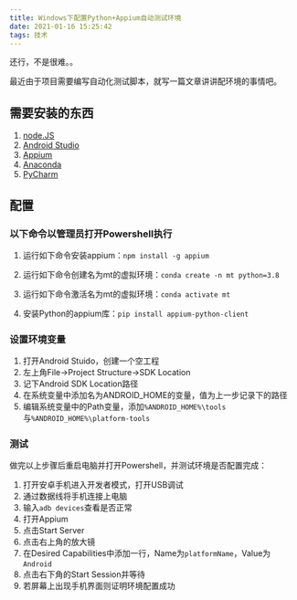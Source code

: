 ```yaml
---
title: Windows下配置Python+Appium自动测试环境
date: 2021-01-16 15:25:42
tags: 技术
---
```


还行，不是很难。。

<!-- more -->

最近由于项目需要编写自动化测试脚本，就写一篇文章讲讲配环境的事情吧。


## 需要安装的东西

1. [node.JS](https://nodejs.org/en/)
2. [Android Studio](https://developer.android.com/studio)
3. [Appium](http://appium.io/)
4. [Anaconda](https://www.anaconda.com/products/individual)
5. [PyCharm](https://www.jetbrains.com/pycharm/)



## 配置

### 以下命令以管理员打开Powershell执行

1. 运行如下命令安装appium：`npm install -g appium`

2. 运行如下命令创建名为mt的虚拟环境：`conda create -n mt python=3.8`

3. 运行如下命令激活名为mt的虚拟环境：`conda activate mt`

4. 安装Python的appium库：`pip install appium-python-client`

### 设置环境变量

1. 打开Android Stuido，创建一个空工程
2. 左上角File->Project Structure->SDK Location
3. 记下Android SDK Location路径
4. 在系统变量中添加名为ANDROID_HOME的变量，值为上一步记录下的路径
5. 编辑系统变量中的Path变量，添加`%ANDROID_HOME%\tools`与`%ANDROID_HOME%\platform-tools`

### 测试

做完以上步骤后重启电脑并打开Powershell，并测试环境是否配置完成：

1. 打开安卓手机进入开发者模式，打开USB调试
2. 通过数据线将手机连接上电脑
3. 输入`adb devices`查看是否正常
4. 打开Appium
5. 点击Start Server
6. 点击右上角的放大镜
7. 在Desired Capabilities中添加一行，Name为`platformName`，Value为`Android`
8. 点击右下角的Start Session并等待
9. 若屏幕上出现手机界面则证明环境配置成功




